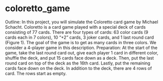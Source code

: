 # coloretto_game
Outline: In this project, you will simulate the Coloretto card game by Michael Schacht.
Coloretto is a card game played with a special deck of cards consisting of 77 cards. There are
four types of cards: 63 color cards (9 cards each in 7 colors), 10 “+2” cards, 3 joker cards, and
1 last round card (Figure 1). The goal of the game is to get as many cards in three colors. We
consider a 4-player game in this description.
Preparation: At the start of the game, take the last round card out, give each player 1 card in
different color, shuffle the deck, and put 15 cards face down as a deck. Then, put the last round
card on top of the deck as the 16th card. Lastly, put the remaining cards face down on the deck.
In addition to the deck, there are 4 rows of card. The rows start as empty.
